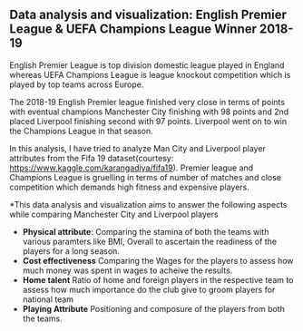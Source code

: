 ## Data analysis and visualization: English Premier League & UEFA Champions League Winner  2018-19

English Premier League is top division domestic league played in England whereas UEFA Champions League is league knockout competition which is played by top teams across Europe.

The 2018-19 English Premier league finished very close in terms of points with eventual champions Manchester City finishing with 98 points and 2nd placed Liverpool finishing second with 97 points. Liverpool went on to win the Champions League in that season.

In this analysis, I have tried to analyze  Man City and Liverpool player attributes from the Fifa 19 dataset(courtesy: https://www.kaggle.com/karangadiya/fifa19). Premier league and Champions League is gruelling in terms of number of matches and close competition which demands high fitness and expensive players.

*This data analysis and visualization aims to answer the following aspects while comparing Manchester City and Liverpool players

* **Physical attribute**: Comparing the stamina of both the teams with various paramters like BMI, Overall to ascertain the readiness of the players for a long season. 
* **Cost effectiveness** Comparing the Wages for the players to assess how much money was spent in wages to acheive the results.
* **Home talent** Ratio of home and foreign players in the respective team to assess how much importance do the club give to groom players for national team
* **Playing Attribute** Positioning and composure of the players from both the teams.